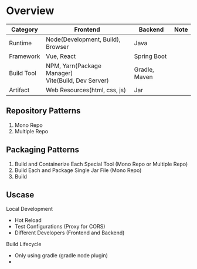 # Overview

|Category|Frontend|Backend|Note|
|-|-|-|-|
|Runtime|Node(Development, Build), Browser|Java||
|Framework|Vue, React|Spring Boot||
|Build Tool|NPM, Yarn(Package Manager)<br>Vite(Build, Dev Server)|Gradle, Maven||
|Artifact|Web Resources(html, css, js)|Jar||

## Repository Patterns

1. Mono Repo
2. Multiple Repo
## Packaging Patterns

1. Build and Containerize Each Special Tool (Mono Repo or Multiple Repo)
2. Build Each and Package Single Jar File (Mono Repo)
3. Build 
## Uscase

Local Development
* Hot Reload
* Test Configurations (Proxy for CORS)
* Different Developers (Frontend and Backend)

Build Lifecycle
* Only using gradle (gradle node plugin)
* 
